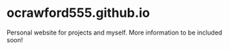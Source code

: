 # ocrawford555.github.io
Personal website for projects and myself. More information to be included soon!

